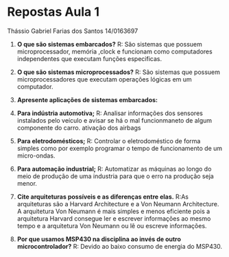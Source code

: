 # Repostas Aula 1
Thássio Gabriel Farias dos Santos  14/0163697

1. **O que são sistemas embarcados?**
  R: São sistemas que possuem microprocessador, memória ,clock e funcionam como computadores independentes que executam funções especificas.

2. **O que são sistemas microprocessados?**
  R: São sistemas que possuem microprocessadores que executam operações lógicas em um computador.

3. **Apresente aplicações de sistemas embarcados:**
  1. **Para indústria automotiva;**
  R: Analisar informações dos sensores instalados pelo veículo e avisar se há o mal funcionmaneto de algum
  componente do carro. ativação dos airbags
  2. **Para eletrodomésticos;**
  R: Controlar o eletrodoméstico de forma simples como por exemplo programar o tempo de funcionamento de um micro-ondas.
  3. **Para automação industrial;**
  R: Automatizar as máquinas ao longo do meio de produção de uma industria para que o erro na produção seja menor.

4. **Cite arquiteturas possíveis e as diferenças entre elas.**
  R:As arquiteturas são a Harvard Architecture e a Von Neumann Architecture. A arquitetura Von Neumann é mais simples e menos eficiente pois a arquitetura Harvard consegue ler e escrever informações ao mesmo tempo e a arquitetura Von Neumann ou lê ou escreve informações.

5. **Por que usamos MSP430 na disciplina ao invés de outro microcontrolador?**
  R: Devido ao baixo consumo de energia do MSP430.
